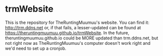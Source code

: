 # trmWebsite
This is the repository for TheRuntingMuumuu's website. You can find it: http://trm.ddns.net or, if that fails, a lesser-updated can be found at https://theruntingmuumuu.github.io/trmWebsite. In the future, theruntingmuumuu.github.io could be MORE updated than trm.ddns.net, but not right now as TheRuntingMuumuu's computer doesn't work right and we'd need to set up a cronjob.
